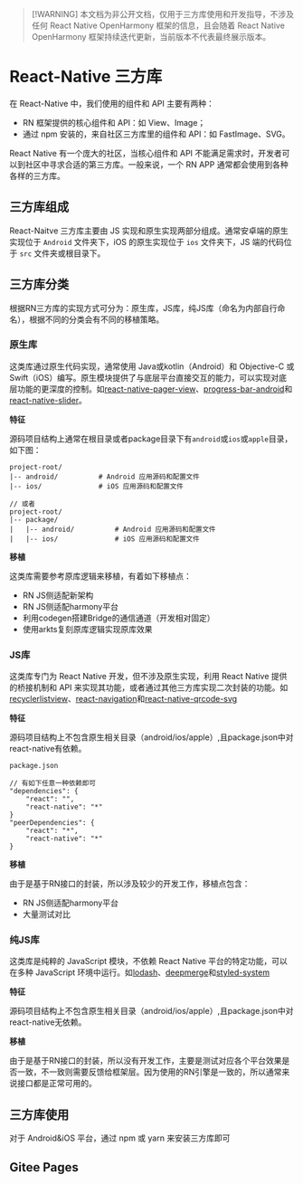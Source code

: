> [!WARNING] 本文档为非公开文档，仅用于三方库使用和开发指导，不涉及任何 React Native OpenHarmony 框架的信息，且会随着 React Native OpenHarmony 框架持续迭代更新，当前版本不代表最终展示版本。

# React-Native 三方库

在 React-Native 中，我们使用的组件和 API 主要有两种：

- RN 框架提供的核心组件和 API：如 View、Image；
- 通过 npm 安装的，来自社区三方库里的组件和 API：如 FastImage、SVG。

React Native 有一个庞大的社区，当核心组件和 API 不能满足需求时，开发者可以到社区中寻求合适的第三方库。一般来说，一个 RN APP 通常都会使用到各种各样的三方库。

## 三方库组成

React-Naitve 三方库主要由 JS 实现和原生实现两部分组成。通常安卓端的原生实现位于 `Android` 文件夹下，iOS 的原生实现位于 `ios` 文件夹下，JS 端的代码位于 `src` 文件夹或根目录下。

## 三方库分类

根据RN三方库的实现方式可分为：原生库，JS库，纯JS库（命名为内部自行命名），根据不同的分类会有不同的移植策略。

### 原生库

这类库通过原生代码实现，通常使用 Java或kotlin（Android）和 Objective-C 或 Swift（iOS）编写。原生模块提供了与底层平台直接交互的能力，可以实现对底层功能的更深度的控制。如[react-native-pager-view](https://github.com/callstack/react-native-pager-view)、[progress-bar-android](https://github.com/react-native-progress-view/progress-bar-android)和[react-native-slider](https://github.com/callstack/react-native-slider/tree/main)。

**特征**

源码项目结构上通常在根目录或者package目录下有`android`或`ios`或`apple`目录，如下图：

```
project-root/
|-- android/          # Android 应用源码和配置文件
|-- ios/              # iOS 应用源码和配置文件

// 或者
project-root/
|-- package/          
|   |-- android/          # Android 应用源码和配置文件
|   |-- ios/              # iOS 应用源码和配置文件
```

**移植**

这类库需要参考原库逻辑来移植，有着如下移植点：

- RN JS侧适配新架构
- RN JS侧适配harmony平台
- 利用codegen搭建Bridge的通信通道（开发相对固定）
- 使用arkts复刻原库逻辑实现原库效果

### JS库

这类库专门为 React Native 开发，但不涉及原生实现，利用 React Native 提供的桥接机制和 API 来实现其功能，或者通过其他三方库实现二次封装的功能。如[recyclerlistview](https://github.com/Flipkart/recyclerlistview)、[react-navigation](https://github.com/react-navigation/react-navigation)和[react-native-qrcode-svg](https://github.com/awesomejerry/react-native-qrcode-svg)

**特征**

源码项目结构上不包含原生相关目录（android/ios/apple）,且package.json中对react-native有依赖。

```
package.json

// 有如下任意一种依赖即可
"dependencies": {
	"react": "",
	"react-native": "*"
}
"peerDependencies": {
	"react": "*",
	"react-native": "*"
}
```

**移植**

由于是基于RN接口的封装，所以涉及较少的开发工作，移植点包含：

- RN JS侧适配harmony平台
- 大量测试对比

### 纯JS库

这类库是纯粹的 JavaScript 模块，不依赖 React Native 平台的特定功能，可以在多种 JavaScript 环境中运行。如[lodash](https://github.com/lodash/lodash)、[deepmerge](https://github.com/TehShrike/deepmerge)和[styled-system](https://github.com/styled-system/styled-system)

**特征**

源码项目结构上不包含原生相关目录（android/ios/apple）,且package.json中对react-native无依赖。

**移植**

由于是基于RN接口的封装，所以没有开发工作，主要是测试对应各个平台效果是否一致，不一致则需要反馈给框架层。因为使用的RN引擎是一致的，所以通常来说接口都是正常可用的。

## 三方库使用

对于 Android&iOS 平台，通过 npm 或 yarn 来安装三方库即可

## Gitee Pages
